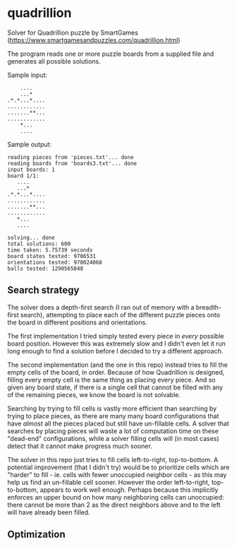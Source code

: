 # quadrillion
Solver for Quadrillion puzzle by SmartGames (https://www.smartgamesandpuzzles.com/quadrillion.html)

The program reads one or more puzzle boards from a supplied file and generates all possible solutions.

Sample input:
```
    ....
    ...*
.*.*...*....
............
.......**...
............
    *...
    ....
 ```
 
 Sample output:
 ```
 reading pieces from 'pieces.txt'... done
reading boards from 'boards3.txt'... done
input boards: 1
board 1/1:
    ....    
    ...*    
.*.*...*....
............
.......**...
............
    *...    
    ....    

solving... done
total solutions: 600
time taken: 5.75739 seconds
board states tested: 9706531
orientations tested: 978024068
balls tested: 1290565848
```

## Search strategy

The solver does a depth-first search (I ran out of memory with a breadth-first search), attempting to place each of the different puzzle pieces onto the board in different positions and orientations.

The first implementation I tried simply tested every piece in _every_ possible board position. However this was extremely slow and I didn't even let it run long enough to find a solution before I decided to try a different approach.

The second implementation (and the one in this repo) instead tries to fill the empty cells of the board, in order. Because of how Quadrillion is designed, filling every empty cell is the same thing as placing every piece. And so given any board state, if there is a single cell that cannot be filled with any of the remaining pieces, we know the board is not solvable.

Searching by trying to fill cells is vastly more efficient than searching by trying to place pieces, as there are many many board configurations that have _almost_ all the pieces placed but still have un-fillable cells. A solver that searches by placing pieces will waste a lot of computation time on these "dead-end" configurations, while a solver filling cells will (in most cases) detect that it cannot make progress much sooner.

The solver in this repo just tries to fill cells left-to-right, top-to-bottom. A potential improvement (that I didn't try) would be to prioritize cells which are "harder" to fill - ie. cells with fewer unoccupied neighbor cells - as this may help us find an un-fillable cell sooner. However the order left-to-right, top-to-bottom, appears to work well enough. Perhaps because this implicitly enforces an upper bound on how many neighboring cells can unoccupied: there cannot be more than 2 as the direct neighbors above and to the left will have already been filled.

## Optimization

